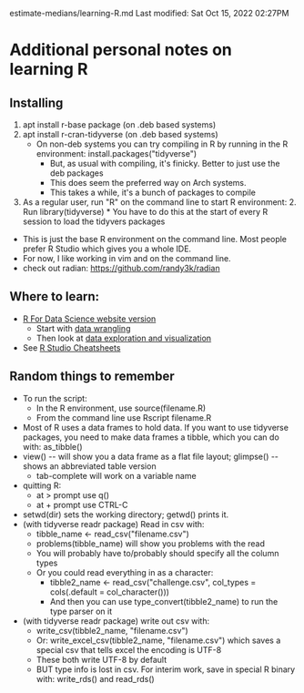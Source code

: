 estimate-medians/learning-R.md
Last modified: Sat Oct 15, 2022  02:27PM

# Additional personal notes on learning R


## Installing
1. apt install r-base package (on .deb based systems)
2. apt install r-cran-tidyverse (on .deb based systems)
	* On non-deb systems you can try compiling in R by running in the R environment: install.packages("tidyverse")
		* But, as usual with compiling, it's finicky. Better to just use the deb packages 
		* This does seem the preferred way on Arch systems.
		* This takes a while, it's a bunch of packages to compile
4. As a regular user, run "R" on the command line to start R environment:
	2. Run library(tidyverse)
		* You have to do this at the start of every R session to load the tidyvers packages
* This is just the base R environment on the command line. Most people prefer R Studio which gives you a whole IDE.
* For now, I like working in vim and on the command line.
* check out radian: https://github.com/randy3k/radian 


## Where to learn:
* [R For Data Science website version](https://r4ds.had.co.nz/)
	* Start with [data wrangling](https://r4ds.had.co.nz/wrangle-intro.html)
	* Then look at [data exploration and visualization](https://r4ds.had.co.nz/explore-intro.html)
* See [R Studio Cheatsheets](https://www.rstudio.com/resources/cheatsheets/)


## Random things to remember
* To run the script:
	* In the R environment, use source(filename.R)
	* From the command line use Rscript filename.R
* Most of R uses a data frames to hold data. If you want to use tidyverse packages, you need to make data frames a tibble, which you can do with: as_tibble()
* view() -- will show you a data frame as a flat file layout; glimpse() -- shows an abbreviated table version
	* tab-complete will work on a variable name 
* quitting R:
	* at > prompt use q()
	* at + prompt use CTRL-C
* setwd(dir) sets the working directory; getwd() prints it.
* (with tidyverse readr package) Read in csv with: 
	* tibble_name <- read_csv("filename.csv")
	* problems(tibble_name) will show you problems with the read
	* You will probably have to/probably should specify all the column types
	* Or you could read everything in as a character:
		* tibble2_name <- read_csv("challenge.csv", col_types = cols(.default = col_character()))
		* And then you can use type_convert(tibble2_name) to run the type parser on it
* (with tidyverse readr package) write out csv with: 
	* write_csv(tibble2_name, "filename.csv")
	* Or: write_excel_csv(tibble2_name, "filename.csv") which saves a special csv that tells excel the encoding is UTF-8
	* These both write UTF-8 by default
	* BUT type info is lost in csv. For interim work, save in special R binary with: write_rds() and read_rds()



